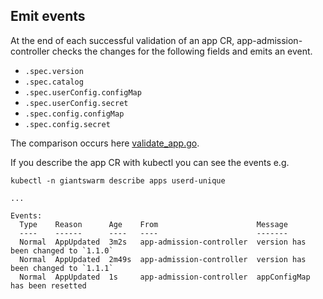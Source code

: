 
## Emit events

At the end of each successful validation of an app CR, app-admission-controller checks the changes for the following fields and emits an event.

- `.spec.version`
- `.spec.catalog`
- `.spec.userConfig.configMap`
- `.spec.userConfig.secret`
- `.spec.config.configMap`
- `.spec.config.secret`

The comparison occurs here [validate_app.go](../app-admission-controller/pkg/admission/validate_app.go).

If you describe the app CR with kubectl you can see the events e.g.

```
kubectl -n giantswarm describe apps userd-unique

...

Events:
  Type    Reason      Age    From                      Message
  ----    ------      ----   ----                      -------
  Normal  AppUpdated  3m2s   app-admission-controller  version has been changed to `1.1.0`
  Normal  AppUpdated  2m49s  app-admission-controller  version has been changed to `1.1.1`
  Normal  AppUpdated  1s     app-admission-controller  appConfigMap has been resetted
```
